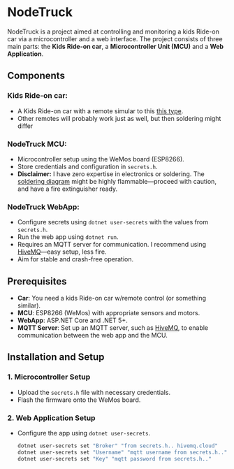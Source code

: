 # NodeTruck

NodeTruck is a project aimed at controlling and monitoring a kids Ride-on car via a microcontroller and a web interface. The project consists of three main parts: the **Kids Ride-on car**, a **Microcontroller Unit (MCU)** and a **Web Application**.

## Components

### Kids Ride-on car:
- A Kids Ride-on car with a remote simular to this [this type](https://www.aliexpress.com/item/1005007166105465.html).
- Other remotes will probably work just as well, but then soldering might differ

### NodeTruck MCU:
- Microcontroller setup using the WeMos board (ESP8266).
- Store credentials and configuration in `secrets.h`.
- **Disclaimer:** I have zero expertise in electronics or soldering. The [soldering diagram](https://github.com/martinpartin/NodeTruck/blob/6b665cc0c752c294dc6a638f0e604b1d3ef2b887/docs/circuit.drawio.png) might be highly flammable—proceed with caution, and have a fire extinguisher ready.

### NodeTruck WebApp:
- Configure secrets using `dotnet user-secrets` with the values from `secrets.h`.
- Run the web app using `dotnet run`.
- Requires an MQTT server for communication. I recommend using [HiveMQ](https://www.hivemq.com/)—easy setup, less fire.
- Aim for stable and crash-free operation.

## Prerequisites
- **Car**: You need a kids Ride-on car w/remote control (or something similar).
- **MCU**: ESP8266 (WeMos) with appropriate sensors and motors.
- **WebApp**: ASP.NET Core and .NET 5+.
- **MQTT Server**: Set up an MQTT server, such as [HiveMQ](https://www.hivemq.com/), to enable communication between the web app and the MCU.

## Installation and Setup

### 1. Microcontroller Setup
- Upload the `secrets.h` file with necessary credentials.
- Flash the firmware onto the WeMos board.

### 2. Web Application Setup
- Configure the app using `dotnet user-secrets`.
  ```bash
  dotnet user-secrets set "Broker" "from secrets.h.. hivemq.cloud"
  dotnet user-secrets set "Username" "mqtt username from secrets.h.."
  dotnet user-secrets set "Key" "mqtt password from secrets.h.."

